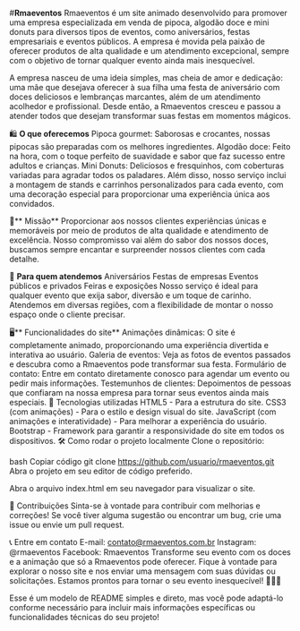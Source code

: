 #**Rmaeventos**
Rmaeventos é um site animado desenvolvido para promover uma empresa especializada em venda de pipoca, algodão doce e mini donuts para diversos tipos de eventos, como aniversários, festas empresariais e eventos públicos. A empresa é movida pela paixão de oferecer produtos de alta qualidade e um atendimento excepcional, sempre com o objetivo de tornar qualquer evento ainda mais inesquecível.

A empresa nasceu de uma ideia simples, mas cheia de amor e dedicação: uma mãe que desejava oferecer à sua filha uma festa de aniversário com doces deliciosos e lembranças marcantes, além de um atendimento acolhedor e profissional. Desde então, a Rmaeventos cresceu e passou a atender todos que desejam transformar suas festas em momentos mágicos.

🛍️ **O que oferecemos**
Pipoca gourmet: Saborosas e crocantes, nossas pipocas são preparadas com os melhores ingredientes.
Algodão doce: Feito na hora, com o toque perfeito de suavidade e sabor que faz sucesso entre adultos e crianças.
Mini Donuts: Deliciosos e fresquinhos, com coberturas variadas para agradar todos os paladares.
Além disso, nosso serviço inclui a montagem de stands e carrinhos personalizados para cada evento, com uma decoração especial para proporcionar uma experiência única aos convidados.

🌟** Missão**
Proporcionar aos nossos clientes experiências únicas e memoráveis por meio de produtos de alta qualidade e atendimento de excelência. Nosso compromisso vai além do sabor dos nossos doces, buscamos sempre encantar e surpreender nossos clientes com cada detalhe.

🎉 **Para quem atendemos**
Aniversários
Festas de empresas
Eventos públicos e privados
Feiras e exposições
Nosso serviço é ideal para qualquer evento que exija sabor, diversão e um toque de carinho. Atendemos em diversas regiões, com a flexibilidade de montar o nosso espaço onde o cliente precisar.

🖥️** Funcionalidades do site**
Animações dinâmicas: O site é completamente animado, proporcionando uma experiência divertida e interativa ao usuário.
Galeria de eventos: Veja as fotos de eventos passados e descubra como a Rmaeventos pode transformar sua festa.
Formulário de contato: Entre em contato diretamente conosco para agendar um evento ou pedir mais informações.
Testemunhos de clientes: Depoimentos de pessoas que confiaram na nossa empresa para tornar seus eventos ainda mais especiais.
🚀 Tecnologias utilizadas
HTML5 - Para a estrutura do site.
CSS3 (com animações) - Para o estilo e design visual do site.
JavaScript (com animações e interatividade) - Para melhorar a experiência do usuário.
Bootstrap - Framework para garantir a responsividade do site em todos os dispositivos.
🛠️ Como rodar o projeto localmente
Clone o repositório:

bash
Copiar código
git clone https://github.com/usuario/rmaeventos.git
Abra o projeto em seu editor de código preferido.

Abra o arquivo index.html em seu navegador para visualizar o site.

💬 Contribuições
Sinta-se à vontade para contribuir com melhorias e correções! Se você tiver alguma sugestão ou encontrar um bug, crie uma issue ou envie um pull request.

📞 Entre em contato
E-mail: contato@rmaeventos.com.br
Instagram: @rmaeventos
Facebook: Rmaeventos
Transforme seu evento com os doces e a animação que só a Rmaeventos pode oferecer. Fique à vontade para explorar o nosso site e nos enviar uma mensagem com suas dúvidas ou solicitações. Estamos prontos para tornar o seu evento inesquecível! 🎉🍿🍭

Esse é um modelo de README simples e direto, mas você pode adaptá-lo conforme necessário para incluir mais informações específicas ou funcionalidades técnicas do seu projeto!
